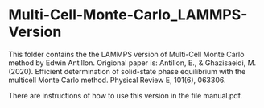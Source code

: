 # Multi-Cell-Monte-Carlo_LAMMPS-Version
This folder contains the the LAMMPS version of Multi-Cell Monte Carlo method by Edwin Antillon. Origional paper is: Antillon, E., & Ghazisaeidi, M. (2020). Efficient determination of solid-state phase equilibrium with the multicell Monte Carlo method. Physical Review E, 101(6), 063306.

There are instructions of how to use this version in the file manual.pdf.
